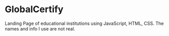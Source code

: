 # GlobalCertify

 Landing Page of educational institutions using JavaScript, HTML, CSS. The names and info I use are not real.
